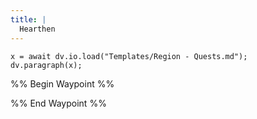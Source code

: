 ```yaml
---
title: |
  Hearthen
---
```



````dataviewjs
x = await dv.io.load("Templates/Region - Quests.md");
dv.paragraph(x);
````

%% Begin Waypoint %%

%% End Waypoint %%
